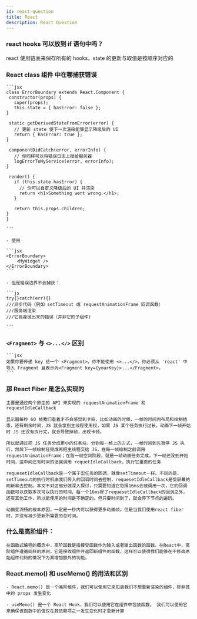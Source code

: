 ```yaml
---
id: react-question
title: React
description: React Question
---
```


### react hooks 可以放到 if 语句中吗？

react 使用链表来保存所有的 hooks，state 的更新与取值是按顺序对应的

### React class 组件 中在哪捕获错误

    ```jsx
    class ErrorBoundary extends React.Component {
     constructor(props) {
       super(props);
       this.state = { hasError: false };
    }
    ​
     static getDerivedStateFromError(error) {
       // 更新 state 使下一次渲染能够显示降级后的 UI
       return { hasError: true };
    }
    ​
     componentDidCatch(error, errorInfo) {
       // 你同样可以将错误日志上报给服务器
       logErrorToMyService(error, errorInfo);
    }
    ​
     render() {
       if (this.state.hasError) {
         // 你可以自定义降级后的 UI 并渲染
         return <h1>Something went wrong.</h1>;
       }
    ​
       return this.props.children;
    }
    }

    ```

    - 使用

    ```jsx
    <ErrorBoundary>
        <MyWidget />
    </ErrorBoundary>
    ```

    - 但是错误边界不会捕获：

    ```js
    try{}catch(err){}
    ///异步代码（例如 setTimeout 或 requestAnimationFrame 回调函数）
    ///服务端渲染
    ///它自身抛出来的错误（并非它的子组件)

    ```

### `<Fragment>` 与 `<>...</>` 区别

    ```jsx
    如果你要传递 key 给一个 <Fragment>，你不能使用 <>...</>，你必须从 'react' 中导入 Fragment 且表示为<Fragment key={yourKey}>...</Fragment>。
    ```

### 那 React Fiber 是怎么实现的

    主要是通过两个原生的 API 来实现的 requestAnimationFrame 和 requestIdleCallback

    显示器每秒 60 帧我们看着才不会感觉到卡嘛，比如动画的时候，一帧的时间内布局和绘制结束，还有剩余时间，JS 就会拿到主线程使用权，如果 JS 某个任务执行过长，动画下一帧开始时 JS 还没有执行完，就会导致掉帧，出现卡顿。

    所以就通过把 JS 任务分成更小的任务块，分到每一帧上的方式，一帧时间到先暂停 JS 执行，然后下一帧绘制任完成再把主线程交给 JS，在每一帧绘制之前调用 requestAnimationFrame；在每一帧空间阶段，就是一帧动画任务完成，下一帧还没到开始时间，这中间还有时间的话就调用 requetIdleCallback，执行它里面的任务

    requesetIdleCallback是一个属于宏任务的回调，就像setTimeout一样。不同的是，setTimeout的执行时机由我们传入的回调时间去控制，requesetIdleCallback是受屏幕的刷新率去控制。本文不对这部分做深入探讨，只需要知道它每隔16ms会被调用一次，它的回调函数可以获取本次可以执行的时间，每一个16ms除了requesetIdleCallback的回调之外，还有其他工作，所以能使用的时间是不确定的，但只要时间到了，就会停下节点的遍历。

    动画变流畅的根本原因，一定是一秒内可以获得更多动画帧。但是当我们使用react fiber时，并没有减少更新所需要的总时间。

### 什么是高阶组件：

    在函数式编程的概念中，高阶函数是指接受函数作为输入或者输出函数的函数。在React中，高阶组件遵循同样的原则，它是接收组件并返回新组件的函数，这样可以使得我们能够在不修改原始组件代码的情况下为其增加额外的功能。

### React.memo() 和 useMemo() 的用法和区别

    - React.memo() 是一个高阶组件，我们可以使用它来包装我们不想重新渲染的组件，除非其中的 props 发生变化

    - useMemo() 是一个 React Hook，我们可以使用它在组件中包装函数。 我们可以使用它来确保该函数中的值仅在其依赖项之一发生变化时才重新计算
